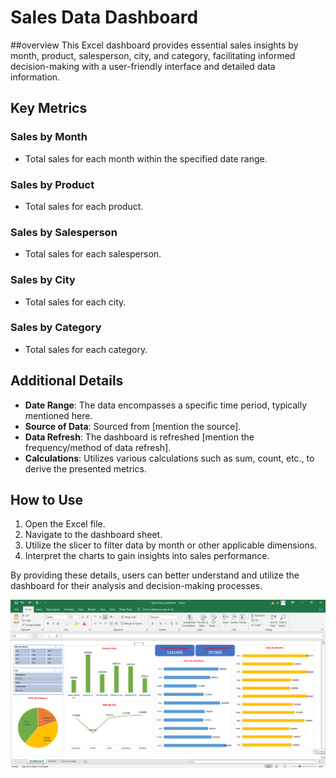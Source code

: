 # Sales Data Dashboard
##overview
This Excel dashboard provides essential sales insights by month, product, salesperson, city, and category, facilitating informed decision-making with a user-friendly interface and detailed data information.
## Key Metrics

### Sales by Month
- Total sales for each month within the specified date range.

### Sales by Product
- Total sales for each product.

### Sales by Salesperson
- Total sales for each salesperson.

### Sales by City
- Total sales for each city.

### Sales by Category
- Total sales for each category.

## Additional Details

- **Date Range**: The data encompasses a specific time period, typically mentioned here.
- **Source of Data**: Sourced from [mention the source].
- **Data Refresh**: The dashboard is refreshed [mention the frequency/method of data refresh].
- **Calculations**: Utilizes various calculations such as sum, count, etc., to derive the presented metrics.

## How to Use

1. Open the Excel file.
2. Navigate to the dashboard sheet.
3. Utilize the slicer to filter data by month or other applicable dimensions.
4. Interpret the charts to gain insights into sales performance.

By providing these details, users can better understand and utilize the dashboard for their analysis and decision-making processes.


![excel dashboard](https://github.com/krishnateja-81/excel_dashboard/blob/master/dashboard%20image.png)



